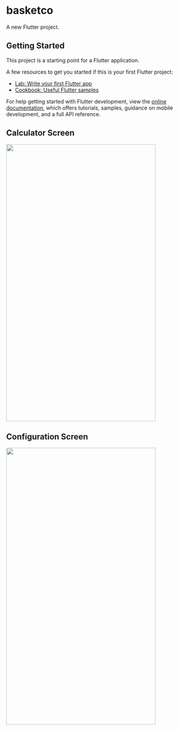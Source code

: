 # basketco

A new Flutter project.

## Getting Started

This project is a starting point for a Flutter application.

A few resources to get you started if this is your first Flutter project:

- [Lab: Write your first Flutter app](https://docs.flutter.dev/get-started/codelab)
- [Cookbook: Useful Flutter samples](https://docs.flutter.dev/cookbook)

For help getting started with Flutter development, view the
[online documentation](https://docs.flutter.dev/), which offers tutorials,
samples, guidance on mobile development, and a full API reference.

## Calculator Screen
<img src="https://github.com/Arraidh/basketco/assets/90848018/3cf8c268-cc3e-4029-9b33-1610291637a9" width="400" height="740"/>

## Configuration Screen
<img src="https://github.com/Arraidh/basketco/assets/72921762/9412ac7b-b206-42d3-bf25-02c1ec2b9763" width="400" height="740"/>

